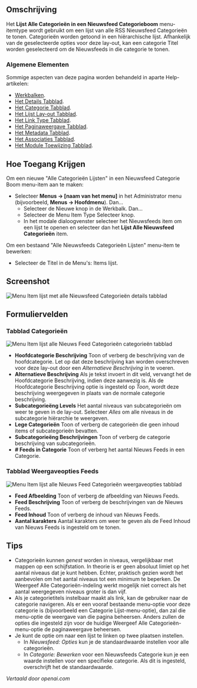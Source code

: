 <!-- Filename: Help4.x:Menu_Item:_List_All_News_Feed_Categories  / Display title: Toon alle nieuwscategorieën -->

## Omschrijving

Het **Lijst Alle Categorieën in een Nieuwsfeed Categorieboom** menu-itemtype wordt gebruikt 
om een lijst van alle RSS Nieuwsfeed Categorieën te tonen. Categorieën worden getoond in een
hiërarchische lijst. Afhankelijk van de geselecteerde opties voor deze lay-out, kan een categorie
Titel worden geselecteerd om de Nieuwsfeeds in die categorie te tonen.

### Algemene Elementen

Sommige aspecten van deze pagina worden behandeld in aparte Help-artikelen:

* [Werkbalken](jdocmanual?article=help/common-elements/toolbars).
* [Het Details Tabblad](jdocmanual?article=help/menu-items-common/menu-item-details).
* [Het Categorie Tabblad](jdocmanual?article=help/menu-items-common/menu-item-category).
* [Het Lijst Lay-out Tabblad](jdocmanual?article=help/menu-items-common/menu-item-list-layouts).
* [Het Link Type Tabblad](jdocmanual?article=help/menu-items-common/menu-item-link-type).
* [Het Paginaweergave Tabblad](jdocmanual?article=help/menu-items-common/menu-item-page-display).
* [Het Metadata Tabblad](jdocmanual?article=help/menu-items-common/menu-item-metadata).
* [Het Associaties Tabblad](jdocmanual?article=help/common-elements/edit-associations).
* [Het Module Toewijzing Tabblad](jdocmanual?article=help/menu-items-common/menu-item-module-assignment).

## Hoe Toegang Krijgen

Om een nieuwe "Alle Categorieën Lijsten" in een Nieuwsfeed Categorie Boom menu-item aan te maken:

- Selecteer **Menus → \[naam van het menu\]** in het Administrator menu (bijvoorbeeld, **Menus → Hoofdmenu**). Dan...
  - Selecteer de Nieuwe knop in de Werkbalk. Dan...
  - Selecteer de Menu Item Type Selecteer knop.
  - In het modale dialoogvenster selecteer het Nieuwsfeeds item om een lijst te openen en selecteer dan het **Lijst Alle Nieuwsfeed Categorieën** item.

Om een bestaand "Alle Nieuwsfeeds Categorieën Lijsten" menu-item te bewerken:

- Selecteer de Titel in de Menu's: Items lijst.

## Screenshot

![Menu Item lijst met alle Nieuwsfeed Categorieën details tabblad](../../../nl/images/menu-items/news-feeds-list-all-categories-details-tab.png)

## Formuliervelden

### Tabblad Categorieën

![Menu Item lijst alle Nieuws Feed Categorieën categorieën tabblad](../../../nl/images/menu-items/news-feeds-list-all-categories-tree-categories-tab.png)

- **Hoofdcategorie Beschrijving** Toon of verberg de beschrijving van de 
  hoofdcategorie. Let op dat deze beschrijving kan worden overschreven voor deze 
  lay-out door een *Alternatieve Beschrijving* in te voeren.
- **Alternatieve Beschrijving** Als je tekst invoert in dit veld,
  vervangt het de Hoofdcategorie Beschrijving, indien deze aanwezig is. Als de
  Hoofdcategorie Beschrijving optie is ingesteld op *Toon*, wordt deze beschrijving
  weergegeven in plaats van de normale categorie beschrijving.
- **Subcategorieëng Levels** Het aantal niveaus van subcategorieën om weer te geven in de lay-out. Selecteer 
  *Alles* om alle niveaus in de subcategorie hiërarchie te weergeven.
- **Lege Categorieën** Toon of verberg de categorieën die geen inhoud 
  items of subcategorieën bevatten.
- **Subcategorieëng Beschrijvingen** Toon of verberg de categorie beschrijving van 
  subcategorieën.
- **\# Feeds in Categorie** Toon of verberg het aantal Nieuws Feeds in een Categorie.

### Tabblad Weergaveopties Feeds

![Menu Item lijst alle Nieuws Feed Categorieën weergaveopties tabblad](../../../nl/images/menu-items/news-feeds-list-all-categories-tree-feed-display-options-tab.png)

- **Feed Afbeelding** Toon of verberg de afbeelding van Nieuws Feeds.
- **Feed Beschrijving** Toon of verberg de beschrijvingen van de Nieuws Feeds.
- **Feed Inhoud** Toon of verberg de inhoud van Nieuws Feeds.
- **Aantal karakters** Aantal karakters om weer te geven als de
  Feed Inhoud van Nieuws Feeds is ingesteld om te tonen.


## Tips

- Categorieën kunnen *genest* worden in niveaus, vergelijkbaar met mappen op een schijfstation. In theorie is er geen absoluut limiet op het aantal niveaus dat je kunt hebben. Echter, praktisch gezien wordt het aanbevolen om het aantal niveaus tot een minimum te beperken. De Weergeef Alle Categorieën-indeling werkt mogelijk niet correct als het aantal weergegeven niveaus groter is dan vijf.
- Als je categorietitels instelbaar maakt als link, kan de gebruiker naar de categorie navigeren. Als er een vooraf bestaande menu-optie voor deze categorie is (bijvoorbeeld een Categorie Lijst-menu-optie), dan zal die menu-optie de weergave van die pagina beheersen. Anders zullen de opties die ingesteld zijn voor de huidige Weergeef Alle Categorieën-menu-optie de paginaweergave beheersen.
- Je kunt de optie om naar een lijst te linken op twee plaatsen instellen.
  - In *Nieuwsfeed: Opties* kun je de standaardwaarde instellen voor alle categorieën.
  - In *Categorie: Bewerken* voor een Nieuwsfeeds Categorie kun je een waarde instellen voor een specifieke categorie. Als dit is ingesteld, overschrijft het de standaardwaarde.

*Vertaald door openai.com*


